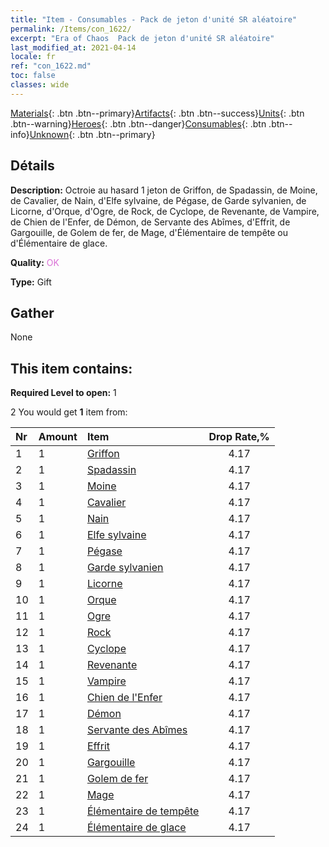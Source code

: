 ```yaml
---
title: "Item - Consumables - Pack de jeton d'unité SR aléatoire"
permalink: /Items/con_1622/
excerpt: "Era of Chaos  Pack de jeton d'unité SR aléatoire"
last_modified_at: 2021-04-14
locale: fr
ref: "con_1622.md"
toc: false
classes: wide
---
```

 [Materials](/fr/Items/){: .btn .btn--primary}[Artifacts](/fr/Items/Artifacts/){: .btn .btn--success}[Units](/fr/Items/Units/){: .btn .btn--warning}[Heroes](/fr/Items/Heroes/){: .btn .btn--danger}[Consumables](/fr/Items/Consumables/){: .btn .btn--info}[Unknown](/fr/Items/Unknown/){: .btn .btn--primary}

## Détails
 **Description:** Octroie au hasard 1 jeton de Griffon, de Spadassin, de Moine, de Cavalier, de Nain, d'Elfe sylvaine, de Pégase, de Garde sylvanien, de Licorne, d'Orque, d'Ogre, de Rock, de Cyclope, de Revenante, de Vampire, de Chien de l'Enfer, de Démon, de Servante des Abîmes, d'Effrit, de Gargouille, de Golem de fer, de Mage, d'Élémentaire de tempête ou d'Élémentaire de glace.

 **Quality:** <span style="color: #DA70D6">OK</span>

 **Type:** Gift

## Gather

  None

## This item contains:

 **Required Level to open:** 1

 2 You would get **1** item  from:

  | Nr | Amount |     Item    | Drop Rate,% |
  |:---|:-------|:------------|:---------:|
  | 1 | 1 | [Griffon](/fr/Items/unt_192/) | 4.17 | 
  | 2 | 1 | [Spadassin](/fr/Items/unt_193/) | 4.17 | 
  | 3 | 1 | [Moine](/fr/Items/unt_194/) | 4.17 | 
  | 4 | 1 | [Cavalier ](/fr/Items/unt_195/) | 4.17 | 
  | 5 | 1 | [Nain](/fr/Items/unt_200/) | 4.17 | 
  | 6 | 1 | [Elfe sylvaine](/fr/Items/unt_201/) | 4.17 | 
  | 7 | 1 | [Pégase](/fr/Items/unt_202/) | 4.17 | 
  | 8 | 1 | [Garde sylvanien](/fr/Items/unt_203/) | 4.17 | 
  | 9 | 1 | [Licorne](/fr/Items/unt_204/) | 4.17 | 
  | 10 | 1 | [Orque](/fr/Items/unt_219/) | 4.17 | 
  | 11 | 1 | [Ogre](/fr/Items/unt_220/) | 4.17 | 
  | 12 | 1 | [Rock](/fr/Items/unt_221/) | 4.17 | 
  | 13 | 1 | [Cyclope](/fr/Items/unt_222/) | 4.17 | 
  | 14 | 1 | [Revenante](/fr/Items/unt_210/) | 4.17 | 
  | 15 | 1 | [Vampire](/fr/Items/unt_211/) | 4.17 | 
  | 16 | 1 | [Chien de l'Enfer](/fr/Items/unt_228/) | 4.17 | 
  | 17 | 1 | [Démon](/fr/Items/unt_229/) | 4.17 | 
  | 18 | 1 | [Servante des Abîmes](/fr/Items/unt_230/) | 4.17 | 
  | 19 | 1 | [Effrit](/fr/Items/unt_231/) | 4.17 | 
  | 20 | 1 | [Gargouille](/fr/Items/unt_236/) | 4.17 | 
  | 21 | 1 | [Golem de fer](/fr/Items/unt_237/) | 4.17 | 
  | 22 | 1 | [Mage](/fr/Items/unt_238/) | 4.17 | 
  | 23 | 1 | [Élémentaire de tempête](/fr/Items/unt_263/) | 4.17 | 
  | 24 | 1 | [Élémentaire de glace](/fr/Items/unt_264/) | 4.17 | 

